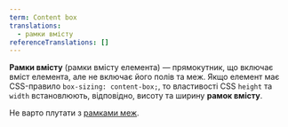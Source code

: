 ```yaml
---
term: Content box
translations:
  - рамки вмісту
referenceTranslations: []
---
```


**Рамки вмісту** (рамки вмісту елемента) — прямокутник, що включає вміст елемента, але не включає його полів та меж. Якщо елемент має CSS-правило `box-sizing: content-box;`, то властивості CSS `height` та `width` встановлюють, відповідно, висоту та ширину **рамок вмісту**.

Не варто плутати з [рамками меж](/terms/Border%20box).